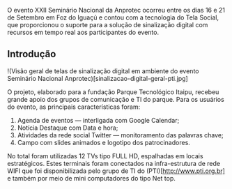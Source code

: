 O evento XXII Seminário Nacional da Anprotec ocorreu entre os dias 16 e 21 de Setembro em Foz do Iguaçú e contou com a tecnologia do Tela Social, que proporcionou o suporte para a solução de sinalização digital com recursos em tempo real aos participantes do evento. 

## Introdução

!(Visão geral de telas de sinalização digital em ambiente do evento Seminário Nacional Anprotec)[sinalizacao-digital-geral-pti.jpg]

O projeto, elaborado para a fundação Parque Tecnológico Itaipu, recebeu grande apoio dos grupos de comunicação e TI do parque. Para os usuários do evento, as principais características foram: 

1. Agenda de eventos — interligada com Google Calendar;
2. Notícia Destaque com Data e hora; 
3. Atividades da rede social Twitter — monitoramento das palavras chave; 
4. Campo com slides animados e logotipo dos patrocinadores.

No total foram utilizadas 12 TVs tipo FULL HD, espalhadas em locais estratégicos. Estes terminais foram conectados na infra-estrutura de rede WIFI que foi disponibilizada pelo grupo de TI do (PTI)[http://www.pti.org.br] e também por meio de mini computadores do tipo Net top.






